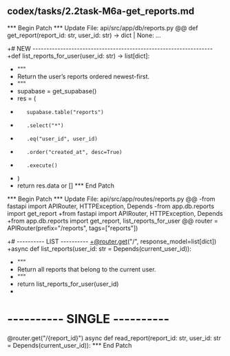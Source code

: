 ## codex/tasks/2.2task-M6a-get_reports.md

*** Begin Patch
*** Update File: api/src/app/db/reports.py
@@
 def get_report(report_id: str, user_id: str) -> dict | None:
     ...

+# NEW -----------------------------------------------------------------
+def list_reports_for_user(user_id: str) -> list[dict]:
+    """
+    Return the user’s reports ordered newest-first.
+    """
+    supabase = get_supabase()
+    res = (
+        supabase.table("reports")
+        .select("*")
+        .eq("user_id", user_id)
+        .order("created_at", desc=True)
+        .execute()
+    )
+    return res.data or []
*** End Patch

*** Begin Patch
*** Update File: api/src/app/routes/reports.py
@@
-from fastapi import APIRouter, HTTPException, Depends
-from app.db.reports import get_report
+from fastapi import APIRouter, HTTPException, Depends
+from app.db.reports import get_report, list_reports_for_user
@@
 router = APIRouter(prefix="/reports", tags=["reports"])
 
+# ---------- LIST ----------
+@router.get("/", response_model=list[dict])
+async def list_reports(user_id: str = Depends(current_user_id)):
+    """
+    Return all reports that belong to the current user.
+    """
+    return list_reports_for_user(user_id)
+
 # ---------- SINGLE ----------
 @router.get("/{report_id}")
 async def read_report(report_id: str, user_id: str = Depends(current_user_id)):
*** End Patch
